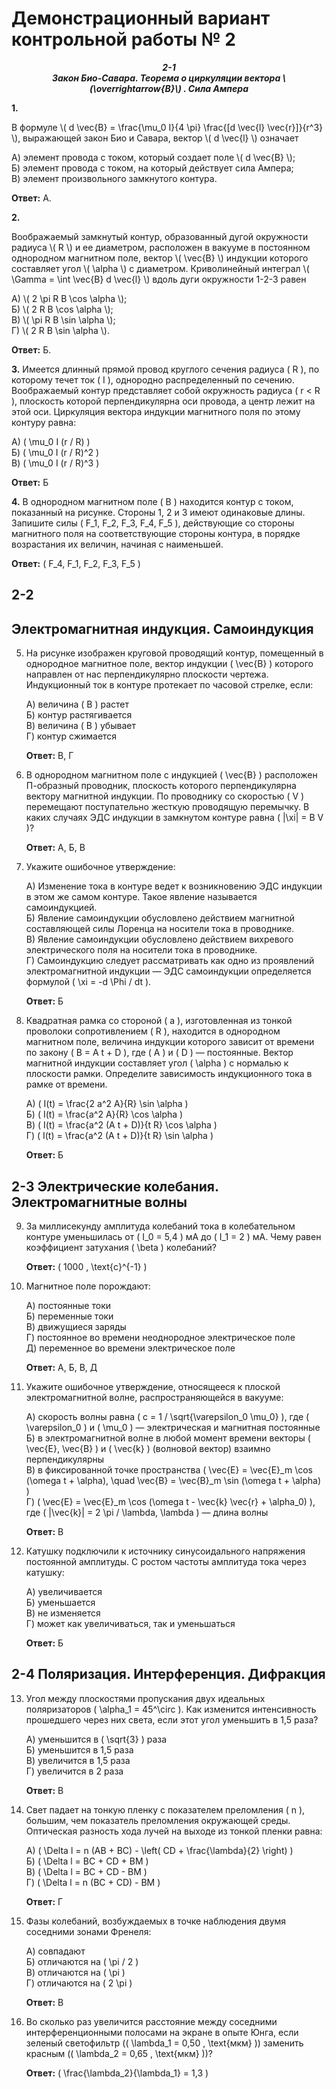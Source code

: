 # Демонстрационный вариант контрольной работы № 2

***<center>2-1</center>*** 
***<center>Закон Био-Савара. Теорема о циркуляции вектора \\(\overrightarrow{B}\\) . Сила Ампера </center>***

**1.** 

 В формуле \\( d \vec{B} = \frac{\mu_0 I}{4 \pi} \frac{[d \vec{l} \vec{r}]}{r^3} \\), выражающей закон Био и Савара, вектор \\( d \vec{l} \\) означает

   А) элемент провода с током, который создает поле \\( d \vec{B} \\);  
   Б) элемент провода с током, на который действует сила Ампера;  
   В) элемент произвольного замкнутого контура. 

   **Ответ:** А.

**2.** 

 Воображаемый замкнутый контур, образованный дугой окружности радиуса \\( R \\) и ее диаметром, расположен в вакууме в постоянном однородном магнитном поле, вектор \\( \vec{B} \\) индукции которого составляет угол \\( \alpha \\) с диаметром. Криволинейный интеграл \\( \Gamma = \int \vec{B} d \vec{l} \\) вдоль дуги окружности 1-2-3 равен

   А) \\( 2 \pi R B \cos \alpha \\);   
   Б) \\( 2 R B \cos \alpha \\);   
   В) \\( \pi R B \sin \alpha \\);   
   Г) \\( 2 R B \sin \alpha \\).  

   **Ответ:** Б.

**3.** Имеется длинный прямой провод круглого сечения радиуса \( R \), по которому течет ток \( I \), однородно распределенный по сечению. Воображаемый контур представляет собой окружность радиуса \( r < R \), плоскость которой перпендикулярна оси провода, а центр лежит на этой оси. Циркуляция вектора индукции магнитного поля по этому контуру равна:

   А) \( \mu_0 I (r / R) \)  
   Б) \( \mu_0 I (r / R)^2 \)  
   В) \( \mu_0 I (r / R)^3 \)  

   **Ответ:** Б

**4.** В однородном магнитном поле \( B \) находится контур с током, показанный на рисунке. Стороны 1, 2 и 3 имеют одинаковые длины. Запишите силы \( F_1, F_2, F_3, F_4, F_5 \), действующие со стороны магнитного поля на соответствующие стороны контура, в порядке возрастания их величин, начиная с наименьшей.

   **Ответ:** \( F_4, F_1, F_2, F_3, F_5 \)

## 2-2 
## Электромагнитная индукция. Самоиндукция

5. На рисунке изображен круговой проводящий контур, помещенный в однородное магнитное поле, вектор индукции \( \vec{B} \) которого направлен от нас перпендикулярно плоскости чертежа. Индукционный ток в контуре протекает по часовой стрелке, если:

   А) величина \( B \) растет  
   Б) контур растягивается  
   В) величина \( B \) убывает  
   Г) контур сжимается  

   **Ответ:** В, Г

6. В однородном магнитном поле с индукцией \( \vec{B} \) расположен П-образный проводник, плоскость которого перпендикулярна вектору магнитной индукции. По проводнику со скоростью \( V \) перемещают поступательно жесткую проводящую перемычку. В каких случаях ЭДС индукции в замкнутом контуре равна \( |\xi| = B V \)?

   **Ответ:** А, Б, В

7. Укажите ошибочное утверждение:

   А) Изменение тока в контуре ведет к возникновению ЭДС индукции в этом же самом контуре. Такое явление называется самоиндукцией.  
   Б) Явление самоиндукции обусловлено действием магнитной составляющей силы Лоренца на носители тока в проводнике.  
   В) Явление самоиндукции обусловлено действием вихревого электрического поля на носители тока в проводнике.  
   Г) Самоиндукцию следует рассматривать как одно из проявлений электромагнитной индукции — ЭДС самоиндукции определяется формулой \( \xi = -d \Phi / dt \).  

   **Ответ:** Б

8. Квадратная рамка со стороной \( a \), изготовленная из тонкой проволоки сопротивлением \( R \), находится в однородном магнитном поле, величина индукции которого зависит от времени по закону \( B = A t + D \), где \( A \) и \( D \) — постоянные. Вектор магнитной индукции составляет угол \( \alpha \) с нормалью к плоскости рамки. Определите зависимость индукционного тока в рамке от времени.

   А) \( I(t) = \frac{2 a^2 A}{R} \sin \alpha \)  
   Б) \( I(t) = \frac{a^2 A}{R} \cos \alpha \)  
   В) \( I(t) = \frac{a^2 (A t + D)}{t R} \cos \alpha \)  
   Г) \( I(t) = \frac{a^2 (A t + D)}{t R} \sin \alpha \)  

   **Ответ:** Б

## 2-3 Электрические колебания. Электромагнитные волны

9. За миллисекунду амплитуда колебаний тока в колебательном контуре уменьшилась от \( I_0 = 5,4 \) мА до \( I_1 = 2 \) мА. Чему равен коэффициент затухания \( \beta \) колебаний?

   **Ответ:** \( 1000 \, \text{с}^{-1} \)

10. Магнитное поле порождают:

    А) постоянные токи  
    Б) переменные токи  
    В) движущиеся заряды  
    Г) постоянное во времени неоднородное электрическое поле  
    Д) переменное во времени электрическое поле  

    **Ответ:** А, Б, В, Д

11. Укажите ошибочное утверждение, относящееся к плоской электромагнитной волне, распространяющейся в вакууме:

    А) скорость волны равна \( c = 1 / \sqrt{\varepsilon_0 \mu_0} \), где \( \varepsilon_0 \) и \( \mu_0 \) — электрическая и магнитная постоянные  
    Б) в электромагнитной волне в любой момент времени векторы \( \vec{E}, \vec{B} \) и \( \vec{k} \) (волновой вектор) взаимно перпендикулярны  
    В) в фиксированной точке пространства \( \vec{E} = \vec{E}_m \cos (\omega t + \alpha), \quad \vec{B} = \vec{B}_m \sin (\omega t + \alpha) \)  
    Г) \( \vec{E} = \vec{E}_m \cos (\omega t - \vec{k} \vec{r} + \alpha_0) \), где \( \|\vec{k}\| = 2 \pi / \lambda, \lambda \) — длина волны  

    **Ответ:** В

12. Катушку подключили к источнику синусоидального напряжения постоянной амплитуды. С ростом частоты амплитуда тока через катушку:

    А) увеличивается  
    Б) уменьшается  
    В) не изменяется  
    Г) может как увеличиваться, так и уменьшаться  

    **Ответ:** Б

## 2-4 Поляризация. Интерференция. Дифракция

13. Угол между плоскостями пропускания двух идеальных поляризаторов \( \alpha_1 = 45^\circ \). Как изменится интенсивность прошедшего через них света, если этот угол уменьшить в 1,5 раза?

    А) уменьшится в \( \sqrt{3} \) раза  
    Б) уменьшится в 1,5 раза  
    В) увеличится в 1,5 раза  
    Г) увеличится в 2 раза  

    **Ответ:** В

14. Свет падает на тонкую пленку с показателем преломления \( n \), большим, чем показатель преломления окружающей среды. Оптическая разность хода лучей на выходе из тонкой пленки равна:

    А) \( \Delta l = n (AB + BC) - \left( CD + \frac{\lambda}{2} \right) \)  
    Б) \( \Delta l = BC + CD + BM \)  
    В) \( \Delta l = BC + CD - BM \)  
    Г) \( \Delta l = n (BC + CD) - BM \)  

    **Ответ:** Г

15. Фазы колебаний, возбуждаемых в точке наблюдения двумя соседними зонами Френеля:

    А) совпадают  
    Б) отличаются на \( \pi / 2 \)  
    В) отличаются на \( \pi \)  
    Г) отличаются на \( 2 \pi \)  

    **Ответ:** В

16. Во сколько раз увеличится расстояние между соседними интерференционными полосами на экране в опыте Юнга, если зеленый светофильтр (\( \lambda_1 = 0,50 \, \text{мкм} \)) заменить красным (\( \lambda_2 = 0,65 \, \text{мкм} \))?

    **Ответ:** \( \frac{\lambda_2}{\lambda_1} = 1,3 \)
